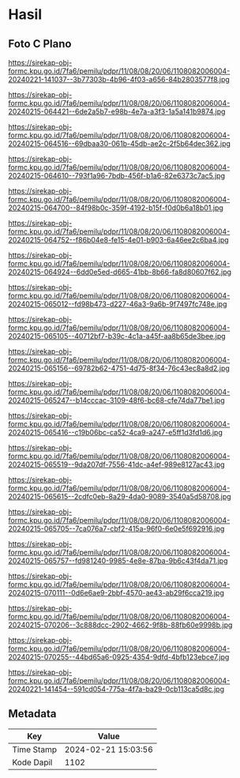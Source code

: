 # Hasil

## Foto C Plano

https://sirekap-obj-formc.kpu.go.id/7fa6/pemilu/pdpr/11/08/08/20/06/1108082006004-20240221-141037--3b77303b-4b96-4f03-a656-84b2803577f8.jpg

https://sirekap-obj-formc.kpu.go.id/7fa6/pemilu/pdpr/11/08/08/20/06/1108082006004-20240215-064421--6de2a5b7-e98b-4e7a-a3f3-1a5a141b9874.jpg

https://sirekap-obj-formc.kpu.go.id/7fa6/pemilu/pdpr/11/08/08/20/06/1108082006004-20240215-064516--69dbaa30-061b-45db-ae2c-2f5b64dec362.jpg

https://sirekap-obj-formc.kpu.go.id/7fa6/pemilu/pdpr/11/08/08/20/06/1108082006004-20240215-064610--793f1a96-7bdb-456f-b1a6-82e6373c7ac5.jpg

https://sirekap-obj-formc.kpu.go.id/7fa6/pemilu/pdpr/11/08/08/20/06/1108082006004-20240215-064700--84f98b0c-359f-4192-b15f-f0d0b6a18b01.jpg

https://sirekap-obj-formc.kpu.go.id/7fa6/pemilu/pdpr/11/08/08/20/06/1108082006004-20240215-064752--f86b04e8-fe15-4e01-b903-6a46ee2c6ba4.jpg

https://sirekap-obj-formc.kpu.go.id/7fa6/pemilu/pdpr/11/08/08/20/06/1108082006004-20240215-064924--6dd0e5ed-d665-41bb-8b66-fa8d80607f62.jpg

https://sirekap-obj-formc.kpu.go.id/7fa6/pemilu/pdpr/11/08/08/20/06/1108082006004-20240215-065012--fd98b473-d227-46a3-9a6b-9f7497fc748e.jpg

https://sirekap-obj-formc.kpu.go.id/7fa6/pemilu/pdpr/11/08/08/20/06/1108082006004-20240215-065105--40712bf7-b39c-4c1a-a45f-aa8b65de3bee.jpg

https://sirekap-obj-formc.kpu.go.id/7fa6/pemilu/pdpr/11/08/08/20/06/1108082006004-20240215-065156--69782b62-4751-4d75-8f34-76c43ec8a8d2.jpg

https://sirekap-obj-formc.kpu.go.id/7fa6/pemilu/pdpr/11/08/08/20/06/1108082006004-20240215-065247--b14cccac-3109-48f6-bc68-cfe74da77be1.jpg

https://sirekap-obj-formc.kpu.go.id/7fa6/pemilu/pdpr/11/08/08/20/06/1108082006004-20240215-065416--c19b06bc-ca52-4ca9-a247-e5ff1d3fd1d6.jpg

https://sirekap-obj-formc.kpu.go.id/7fa6/pemilu/pdpr/11/08/08/20/06/1108082006004-20240215-065519--9da207df-7556-41dc-a4ef-989e8127ac43.jpg

https://sirekap-obj-formc.kpu.go.id/7fa6/pemilu/pdpr/11/08/08/20/06/1108082006004-20240215-065615--2cdfc0eb-8a29-4da0-9089-3540a5d58708.jpg

https://sirekap-obj-formc.kpu.go.id/7fa6/pemilu/pdpr/11/08/08/20/06/1108082006004-20240215-065705--7ca076a7-cbf2-415a-96f0-6e0e5f692916.jpg

https://sirekap-obj-formc.kpu.go.id/7fa6/pemilu/pdpr/11/08/08/20/06/1108082006004-20240215-065757--fd981240-9985-4e8e-87ba-9b6c43f4da71.jpg

https://sirekap-obj-formc.kpu.go.id/7fa6/pemilu/pdpr/11/08/08/20/06/1108082006004-20240215-070111--0d6e6ae9-2bbf-4570-ae43-ab29f6cca219.jpg

https://sirekap-obj-formc.kpu.go.id/7fa6/pemilu/pdpr/11/08/08/20/06/1108082006004-20240215-070206--3c888dcc-2902-4662-9f8b-88fb60e9998b.jpg

https://sirekap-obj-formc.kpu.go.id/7fa6/pemilu/pdpr/11/08/08/20/06/1108082006004-20240215-070255--44bd65a6-0925-4354-9dfd-4bfb123ebce7.jpg

https://sirekap-obj-formc.kpu.go.id/7fa6/pemilu/pdpr/11/08/08/20/06/1108082006004-20240221-141454--591cd054-775a-4f7a-ba29-0cb113ca5d8c.jpg


## Metadata

| Key        | Value               |
| ---------- | ------------------- |
| Time Stamp | 2024-02-21 15:03:56 |
| Kode Dapil | 1102                |



